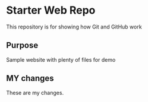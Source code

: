 # Starter Web Repo

This repository is for showing how Git and GitHub work

## Purpose

Sample website with plenty of files for demo

## MY changes

These are my changes.
